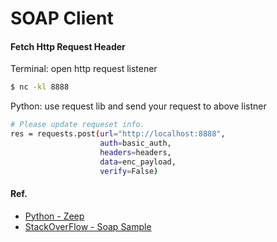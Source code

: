# SOAP Client 

#### Fetch Http Request Header
Terminal: open http request listener
```sh
$ nc -kl 8888
```
Python: use request lib and send your request to above listner
```sh
# Please update requeset info.
res = requests.post(url="http://localhost:8888",
                    auth=basic_auth,
                    headers=headers,
                    data=enc_payload,
                    verify=False)
```



#### Ref.

* [Python - Zeep](https://python-zeep.readthedocs.io/en/master/) 
* [StackOverFlow - Soap Sample]

[StackOverFlow - Soap Sample]: <https://stackoverflow.com/questions/15569330/making-a-soap-request-using-python-requests-module/26907113>

